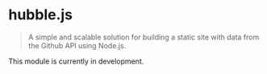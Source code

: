 # hubble.js

> A simple and scalable solution for building a static site with data from the Github API using Node.js.

This module is currently in development.